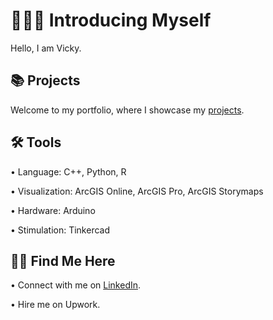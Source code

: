 # 👩🏻‍💻 Introducing Myself
Hello, I am Vicky. <p>
## 📚 Projects <br>
Welcome to my portfolio, where I showcase my [projects](https://github.com/redefiningvicky/Portfolio-Guide).
## 🛠️ Tools <br>
• Language: C++, Python, R <p>
• Visualization: ArcGIS Online, ArcGIS Pro, ArcGIS Storymaps <p>
• Hardware: Arduino <p>
• Stimulation: Tinkercad <p>
## 👋🏻 Find Me Here <br>
• Connect with me on [LinkedIn](https://www.linkedin.com/in/redefiningvicky/). <p>
• Hire me on Upwork.
